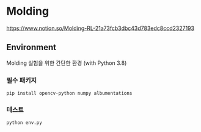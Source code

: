 # Molding

https://www.notion.so/Molding-RL-21a73fcb3dbc43d783edc8ccd2327193

## Environment
Molding 실험을 위한 간단한 환경 (with Python 3.8)

### 필수 패키지
```
pip install opencv-python numpy albumentations
```

### 테스트
```
python env.py
```
